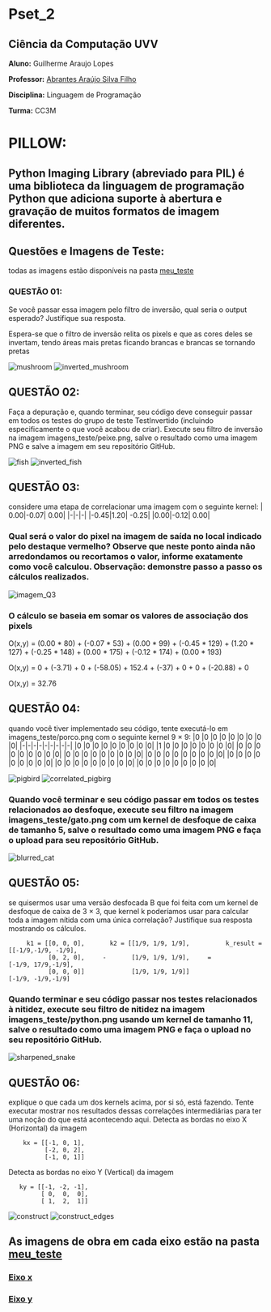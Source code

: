 # Pset_2

## Ciência da Computação UVV
**Aluno:** Guilherme Araujo Lopes 

**Professor:** [Abrantes Araújo Silva Filho](https://github.com/abrantesasf)

**Disciplina:** Linguagem de Programação

**Turma:** CC3M

# PILLOW: 
## Python Imaging Library (abreviado para PIL) é uma biblioteca da linguagem de programação Python que adiciona suporte à abertura e gravação de muitos formatos de imagem diferentes.

## Questões e Imagens de Teste:

todas as imagens estão disponíveis na pasta [meu_teste](https://github.com/GuiAralopes/Pset_2_uvv_cc3m_pillow/tree/main/test_images/meu_teste)

### QUESTÃO 01:

Se você passar essa imagem pelo filtro de inversão, qual seria o output esperado? Justifique sua resposta.

Espera-se que o filtro de inversão relita os pixels e que as cores deles se invertam, tendo áreas mais pretas ficando brancas e brancas se tornando pretas

![mushroom](https://github.com/GuiAralopes/Pset_2_uvv_cc3m_pillow/blob/main/test_images/meu_teste/mushroom.png)
![inverted_mushroom](https://github.com/GuiAralopes/Pset_2_uvv_cc3m_pillow/blob/main/test_images/meu_teste/inverter_cogumelo.png)

## QUESTÃO 02:

Faça a depuração e, quando terminar, seu código deve conseguir passar em todos os testes do grupo de teste TestInvertido (incluindo especificamente o que você acabou de criar). Execute seu filtro de inversão na imagem imagens_teste/peixe.png, salve o resultado como uma imagem PNG e salve a imagem em seu repositório GitHub.

![fish](https://github.com/GuiAralopes/Pset_2_uvv_cc3m_pillow/blob/main/test_images/meu_teste/bluegill.png)
![inverted_fish](https://github.com/GuiAralopes/Pset_2_uvv_cc3m_pillow/blob/main/test_images/meu_teste/inverter_fish.png)

## QUESTÃO 03:

considere uma etapa de correlacionar uma imagem com o seguinte kernel:
| 0.00|-0.07| 0.00|
|-|-|-|
|-0.45|1.20| -0.25|
|0.00|-0.12| 0.00|


### Qual será o valor do pixel na imagem de saída no local indicado pelo destaque vermelho? Observe que neste ponto ainda não arredondamos ou recortamos o valor, informe exatamente como você calculou. Observação: demonstre passo a passo os cálculos realizados.
![imagem_Q3](https://github.com/GuiAralopes/Pset_2_uvv_cc3m_pillow/blob/main/test_images/meu_teste/Captura%20de%20tela%202022-09-05%20163733.jpg)


### O cálculo se baseia em somar os valores de associação dos pixels
O(x,y) = (0.00 * 80) + (-0.07 * 53) + (0.00 * 99) + (-0.45 * 129) + (1.20 * 127) + (-0.25 * 148) + (0.00 * 175) + (-0.12 * 174) + (0.00 * 193)

O(x,y) = 0 + (-3.71) + 0 + (-58.05) + 152.4 + (-37) + 0 + 0 + (-20.88) + 0

O(x,y) = 32.76
## QUESTÃO 04:

quando você tiver implementado seu código, tente executá-lo em imagens_teste/porco.png com o seguinte kernel 9 × 9:
|0 |0 |0 |0 |0 |0 |0 |0 |0|
|-|-|-|-|-|-|-|-|-|
|0 |0 |0 |0 |0 |0 |0 |0 |0|
|1 |0 |0 |0 |0 |0 |0 |0 |0|
|0 |0 |0 |0 |0 |0 |0 |0 |0|
|0 |0 |0 |0 |0 |0 |0 |0 |0|
|0 |0 |0 |0 |0 |0 |0 |0 |0|
|0 |0 |0 |0 |0 |0 |0 |0 |0|
|0 |0 |0 |0 |0 |0 |0 |0 |0|
|0 |0 |0 |0 |0 |0 |0 |0 |0|

![pigbird](https://github.com/GuiAralopes/Pset_2_uvv_cc3m_pillow/blob/main/test_images/meu_teste/pig.png)
![correlated_pigbirg](https://github.com/GuiAralopes/Pset_2_uvv_cc3m_pillow/blob/main/test_images/meu_teste/pig_correlate.png)

### Quando você terminar e seu código passar em todos os testes relacionados ao desfoque, execute seu filtro na imagem imagens_teste/gato.png com um kernel de desfoque de caixa de tamanho 5, salve o resultado como uma imagem PNG e faça o upload para seu repositório GitHub.

![blurred_cat](https://github.com/GuiAralopes/Pset_2_uvv_cc3m_pillow/blob/main/test_images/meu_teste/cat_borrado.png)

## QUESTÃO 05:

se quisermos usar uma versão desfocada B que foi feita com um kernel de desfoque de caixa de 3 × 3, que kernel k poderíamos usar para calcular toda a imagem nítida com uma única correlação? Justifique sua resposta mostrando os cálculos.

         k1 = [[0, 0, 0],       k2 = [[1/9, 1/9, 1/9],          k_result = [[-1/9,-1/9, -1/9],
               [0, 2, 0],     -       [1/9, 1/9, 1/9],     =                [-1/9, 17/9,-1/9], 
               [0, 0, 0]]             [1/9, 1/9, 1/9]]                      [-1/9, -1/9,-1/9]

### Quando terminar e seu código passar nos testes relacionados à nitidez, execute seu filtro de nitidez na imagem imagens_teste/python.png usando um kernel de tamanho 11, salve o resultado como uma imagem PNG e faça o upload no seu repositório GitHub.

![sharpened_snake](https://github.com/GuiAralopes/Pset_2_uvv_cc3m_pillow/blob/main/test_images/meu_teste/python_sharpened.png)


## QUESTÃO 06:

explique o que cada um dos kernels acima, por si só, está fazendo. Tente executar mostrar nos resultados dessas correlações intermediárias para ter uma noção do que está acontecendo aqui.
Detecta as bordas no eixo X (Horizontal) da imagem
       
        kx = [[-1, 0, 1],
              [-2, 0, 2],
              [-1, 0, 1]]
Detecta as bordas no eixo Y (Vertical) da imagem         
     
       ky = [[-1, -2, -1],
             [ 0,  0,  0],
             [ 1,  2,  1]]
![construct](https://github.com/GuiAralopes/Pset_2_uvv_cc3m_pillow/blob/main/test_images/meu_teste/construct.png)
![construct_edges](https://github.com/GuiAralopes/Pset_2_uvv_cc3m_pillow/blob/main/test_images/meu_teste/construct_edge.png)

## As imagens de obra em cada eixo estão na pasta [meu_teste](https://github.com/GuiAralopes/Pset_2_uvv_cc3m_pillow/tree/main/test_images/meu_teste)

### [Eixo x](https://github.com/GuiAralopes/Pset_2_uvv_cc3m_pillow/blob/main/test_images/meu_teste/edge_axis_x.png) 
### [Eixo y](https://github.com/GuiAralopes/Pset_2_uvv_cc3m_pillow/blob/main/test_images/meu_teste/edge_axis_y.png) 
